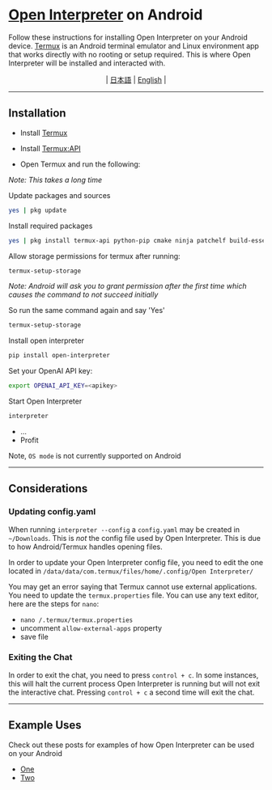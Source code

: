 # [Open Interpreter](https://github.com/KillianLucas/open-interpreter) on Android

Follow these instructions for installing Open Interpreter on your Android device. [Termux](https://termux.dev/en/) is an Android terminal emulator and Linux environment app that works directly with no rooting or setup required. This is where Open Interpreter will be installed and interacted with.

<div align="center">

 | [日本語](docs/README_JP.md) | [English](README.md) |

</div>

---

## Installation

- Install [Termux](https://github.com/termux/termux-app/releases/tag/v0.118.0)

- Install [Termux:API](https://github.com/termux/termux-api/releases/tag/v0.50.1)

- Open Termux and run the following:

_Note: This takes a long time_

Update packages and sources

```bash
yes | pkg update
```

Install required packages

```bash
yes | pkg install termux-api python-pip cmake ninja patchelf build-essential matplotlib rust binutils libzmq
```

Allow storage permissions for termux after running:

```bash
termux-setup-storage
```

_Note: Android will ask you to grant permission after the first time which causes the command to not succeed initially_

So run the same command again and say 'Yes'

```bash
termux-setup-storage
```

Install open interpreter

```bash
pip install open-interpreter
```

Set your OpenAI API key:

```bash
export OPENAI_API_KEY=<apikey>
```

Start Open Interpreter

```bash
interpreter
```

- ...
- Profit

Note, `OS mode` is not currently supported on Android

---

## Considerations

### Updating config.yaml

When running `interpreter --config` a `config.yaml` may be created in `~/Downloads`. This is _not_ the config file used by Open Interpreter. This is due to how Android/Termux handles opening files.

In order to update your Open Interpreter config file, you need to edit the one located in `/data/data/com.termux/files/home/.config/Open Interpreter/`

You may get an error saying that Termux cannot use external applications. You need to update the `termux.properties` file. You can use any text editor, here are the steps for `nano`:

- `nano /.termux/termux.properties`
- uncomment `allow-external-apps` property
- save file

### Exiting the Chat

In order to exit the chat, you need to press `control + c`. In some instances, this will halt the current process Open Interpreter is running but will not exit the interactive chat. Pressing `control + c` a second time will exit the chat.

---

## Example Uses

Check out these posts for examples of how Open Interpreter can be used on your Android

- [One](https://x.com/MikeBirdTech/status/1707108619529916820)
- [Two](https://x.com/MikeBirdTech/status/1711798317288419382)
